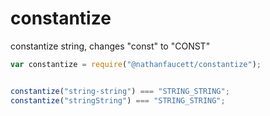 constantize
=======

constantize string, changes "const" to "CONST"

```javascript
var constantize = require("@nathanfaucett/constantize");


constantize("string-string") === "STRING_STRING";
constantize("stringString") === "STRING_STRING";
```
